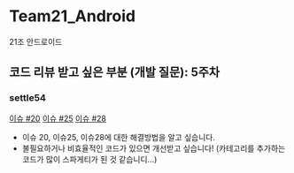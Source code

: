 # Team21_Android
21조 안드로이드

## 코드 리뷰 받고 싶은 부분 (개발 질문): 5주차

### settle54
[이슈 #20](https://github.com/kakao-tech-campus-2nd-step3/Team21_Android/issues/20)
[이슈 #25](https://github.com/kakao-tech-campus-2nd-step3/Team21_Android/issues/25)
[이슈 #28](https://github.com/kakao-tech-campus-2nd-step3/Team21_Android/issues/28)
- 이슈 20, 이슈25, 이슈28에 대한 해결방법을 알고 싶습니다.
- 불필요하거나 비효율적인 코드가 있으면 개선받고 싶습니다! (카테고리를 추가하는 코드가 많이 스파게티가 된 것 같습니디...)
